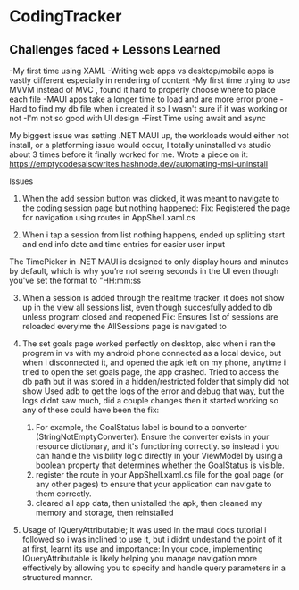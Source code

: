 # CodingTracker


## Challenges faced + Lessons Learned

-My first time using XAML
-Writing web apps vs desktop/mobile apps is vastly different especially in rendering of content
-My first time trying to use MVVM instead of MVC , found it hard to properly choose where to place each file
-MAUI apps take a longer time to load and are more error prone
-Hard to find my db file when i created it so I wasn't sure if it was working or not
-I'm not so good with UI design
-First Time using await and async

My biggest issue was setting .NET MAUI up, the workloads would either not install, or a platforming issue would occur, I totally uninstalled vs studio about 3 times before it finally worked for me. Wrote a piece on it: https://emptycodesalsowrites.hashnode.dev/automating-msi-uninstall

Issues
1. When the add session button was clicked, it was meant to navigate to the coding session page but nothing happened:
Fix: Registered the page for navigation using routes in AppShell.xaml.cs

2. When i tap a session from list nothing happens, ended up splitting start and end info date and time entries for easier user input

The TimePicker in .NET MAUI is designed to only display hours and minutes by default, which is why you’re not seeing seconds in the UI even though you've set the format to "HH:mm:ss

3. When a session is added through the realtime tracker, it does not show up in the view all sessions list, even though succesfully added to db unless program closed and reopened
Fix: Ensures list of sessions are reloaded everyime the AllSessions page is navigated to

4. The set goals page worked perfectly on desktop, also when i ran the program in vs with my android phone connected as a local device, but when i disconnected it, and opened the apk left on my phone, anytime i tried to open the set goals page, the app crashed.
Tried to access the db path but it was stored in a hidden/restricted folder that simply did not show
Used adb to get the logs of the error and debug that way, but the logs didnt saw much, did a couple changes then it started working so any of these could have been the fix:
    1. For example, the GoalStatus label is bound to a converter (StringNotEmptyConverter). Ensure the converter exists in your resource dictionary, and it's functioning correctly. so instead i  you can handle the visibility logic directly in your ViewModel by using a boolean property that determines whether the GoalStatus is visible. 
    2. register the route in your AppShell.xaml.cs file for the goal page (or any other pages) to ensure that your application can navigate to them correctly.
    3. cleared all app data, then unistalled the apk, then cleaned my memory and storage, then reinstalled

5. Usage of IQueryAttributable; it was used in the maui docs tutorial i followed so i was inclined to use it, but i didnt undestand the point of it at first, learnt its use and importance: In your code, implementing IQueryAttributable is likely helping you manage navigation more effectively by allowing you to specify and handle query parameters in a structured manner.  